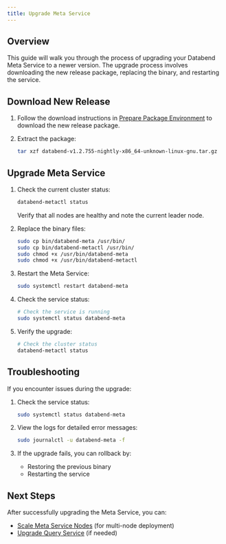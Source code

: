 ```yaml
---
title: Upgrade Meta Service
---
```


## Overview

This guide will walk you through the process of upgrading your Databend Meta Service to a newer version. The upgrade process involves downloading the new release package, replacing the binary, and restarting the service.

## Download New Release

1. Follow the download instructions in [Prepare Package Environment](01-prepare.md) to download the new release package.

2. Extract the package:
   ```bash
   tar xzf databend-v1.2.755-nightly-x86_64-unknown-linux-gnu.tar.gz
   ```

## Upgrade Meta Service

1. Check the current cluster status:
   ```bash
   databend-metactl status
   ```
   Verify that all nodes are healthy and note the current leader node.

2. Replace the binary files:
   ```bash
   sudo cp bin/databend-meta /usr/bin/
   sudo cp bin/databend-metactl /usr/bin/
   sudo chmod +x /usr/bin/databend-meta
   sudo chmod +x /usr/bin/databend-metactl
   ```

3. Restart the Meta Service:
   ```bash
   sudo systemctl restart databend-meta
   ```

4. Check the service status:
   ```bash
   # Check the service is running
   sudo systemctl status databend-meta
   ```

5. Verify the upgrade:
   ```bash
   # Check the cluster status
   databend-metactl status
   ```

## Troubleshooting

If you encounter issues during the upgrade:

1. Check the service status:
   ```bash
   sudo systemctl status databend-meta
   ```

2. View the logs for detailed error messages:
   ```bash
   sudo journalctl -u databend-meta -f
   ```

3. If the upgrade fails, you can rollback by:
   - Restoring the previous binary
   - Restarting the service

## Next Steps

After successfully upgrading the Meta Service, you can:
- [Scale Meta Service Nodes](04-scale-metasrv.md) (for multi-node deployment)
- [Upgrade Query Service](07-upgrade-query.md) (if needed) 
